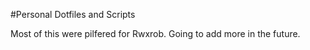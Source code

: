 #Personal Dotfiles and Scripts

Most of this were pilfered for Rwxrob. Going to add more in the future.

	
